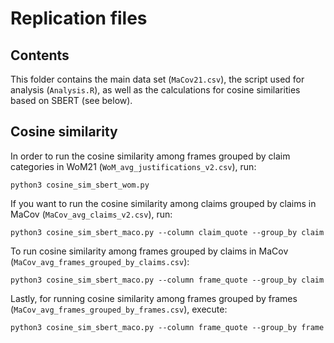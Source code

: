 Replication files
================

## Contents

This folder contains the main data set (`MaCov21.csv`), the script used
for analysis (`Analysis.R`), as well as the calculations for cosine
similarities based on SBERT (see below).

## Cosine similarity

In order to run the cosine similarity among frames grouped by claim
categories in WoM21 (`WoM_avg_justifications_v2.csv`), run:

    python3 cosine_sim_sbert_wom.py 

If you want to run the cosine similarity among claims grouped by claims
in MaCov (`MaCov_avg_claims_v2.csv`), run:

    python3 cosine_sim_sbert_maco.py --column claim_quote --group_by claim

To run cosine similarity among frames grouped by claims in MaCov
(`MaCov_avg_frames_grouped_by_claims.csv`):

    python3 cosine_sim_sbert_maco.py --column frame_quote --group_by claim 

Lastly, for running cosine similarity among frames grouped by frames
(`MaCov_avg_frames_grouped_by_frames.csv`), execute:

    python3 cosine_sim_sbert_maco.py --column frame_quote --group_by frame
